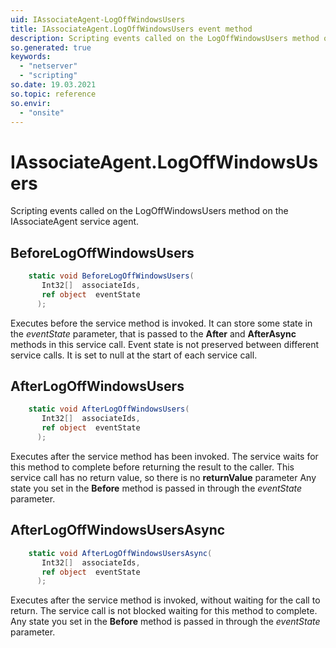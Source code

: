 ```yaml
---
uid: IAssociateAgent-LogOffWindowsUsers
title: IAssociateAgent.LogOffWindowsUsers event method
description: Scripting events called on the LogOffWindowsUsers method on the IAssociateAgent service agent.
so.generated: true
keywords:
  - "netserver"
  - "scripting"
so.date: 19.03.2021
so.topic: reference
so.envir:
  - "onsite"
---
```

# IAssociateAgent.LogOffWindowsUsers

Scripting events called on the <see cref='M:SuperOffice.CRM.Services.IAssociateAgent.LogOffWindowsUsers'>LogOffWindowsUsers</see> method on the <see cref='IAssociateAgent'>IAssociateAgent</see>  service agent.

## BeforeLogOffWindowsUsers
```cs
    static void BeforeLogOffWindowsUsers(
       Int32[]  associateIds,
       ref object  eventState
      );
```
Executes before the service method is invoked.
It can store some state in the *eventState* parameter, that is passed to the **After** and **AfterAsync** methods in this service call.
Event state is not preserved between different service calls. It is set to null at the start of each service call.
## AfterLogOffWindowsUsers
```cs
    static void AfterLogOffWindowsUsers(
       Int32[]  associateIds,
       ref object  eventState
      );
```
Executes after the service method has been invoked. The service waits for this method to complete before returning the result to the caller.
This service call has no return value, so there is no **returnValue** parameter
Any state you set in the **Before** method is passed in through the *eventState* parameter.
## AfterLogOffWindowsUsersAsync
```cs
    static void AfterLogOffWindowsUsersAsync(
       Int32[]  associateIds,
       ref object  eventState
      );
```
Executes after the service method is invoked, without waiting for the call to return.
The service call is not blocked waiting for this method to complete.
Any state you set in the **Before** method is passed in through the *eventState* parameter.

